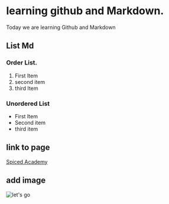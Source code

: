 # learning github and Markdown.

Today we are learning Github and Markdown

## List Md

### Order List.
1. First Item
2. second item
3. third Item

### Unordered List
- First Item
- Second item
- third item

## link to page
[Spiced Academy](https://www.spicedacademy.com)

## add image

![let's go](https://avatars.githubusercontent.com/u/112938202?s=200&v=4)
